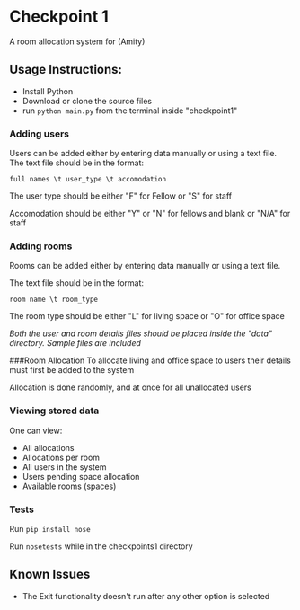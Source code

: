 # Checkpoint 1
A room allocation system for (Amity)

## Usage Instructions:
* Install Python
* Download or clone the source files
* run `python main.py` from the terminal inside "checkpoint1"

### Adding users
Users can be added either by entering data manually or using a text file.
The text file should be in the format:

`full names \t user_type \t accomodation`

The user type should be either "F" for Fellow or "S" for staff

Accomodation should be either "Y" or "N" for fellows and blank or "N/A" for staff

### Adding rooms
Rooms can be added either by entering data manually or using a text file.

The text file should be in the format:

`room name \t room_type`

The room type should be either "L" for living space or "O" for office space

*Both the user and room details files should be placed inside the "data" directory.*
*Sample files are included*

###Room Allocation
To allocate living and office space to users their details must first be added to the system

Allocation is done randomly, and at once for all unallocated users

### Viewing stored data
One can view:
 - All allocations
 - Allocations per room
 - All users in the system
 - Users pending space allocation
 - Available rooms (spaces)

### Tests
Run `pip install nose`

Run `nosetests` while in the checkpoints1 directory

## Known Issues
 - The Exit functionality doesn't run after any other option is selected
